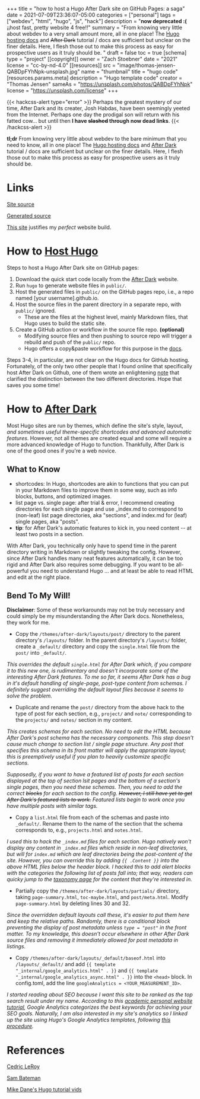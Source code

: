 +++
title = "how to host a Hugo After Dark site on GitHub Pages: a saga"
date = 2021-07-09T23:36:07-05:00
categories = ["personal"]
tags = ["webdev", "html", "hugo", "js", "hack"]
description = "**now deprecated :(** ¡¡host fast, pretty website 4 free!!"
summary = "From knowing very little about webdev to a very small amount more, all in one place! The [Hugo hosting docs](https://gohugo.io/hosting-and-deployment/hosting-on-github/) and <s>After Dark</s> tutorial / docs are sufficient but unclear on the finer details. Here, I flesh those out to make this process as easy for prospective users as it truly should be. "
draft = false
toc = true
[schema]
  type = "project"
[[copyright]]
  owner = "Zach Stoebner"
  date = "2021"
  license = "cc-by-nd-4.0"
[[resources]]
 src = "image/thomas-jensen-QABDpFYhNpk-unsplash.jpg"
 name = "thumbnail"
 title = "hugo code"
 [resources.params.meta]
   description = "Hugo template code"
   creator = "Thomas Jensen"
   sameAs = "https://unsplash.com/photos/QABDpFYhNpk" 
   license = "https://unsplash.com/license" 
+++

{{< hackcss-alert type="error" >}}
Perhaps the greatest mystery of our time, After Dark and its creater, Josh Habdas, have been seemingly yeeted from the Internet. Perhaps one day the prodigal son will return with his fatted cow... but until then <strong>I have <s>slashed</s> through now dead links</strong>. 
{{< /hackcss-alert >}}

**tl;dr** From knowing very little about webdev to the bare minimum that you need to know, all in one place! The [Hugo hosting docs](https://gohugo.io/hosting-and-deployment/hosting-on-github/) and [After Dark](https://vhs.codeberg.page/after-dark/) tutorial / docs are sufficient but unclear on the finer details. Here, I flesh those out to make this process as easy for prospective users as it truly should be. 

# Links
[Site source](https://github.com/zstoebs/site)

[Generated source](https://github.com/zstoebs/zstoebs.github.io)

[This site](https://motherfuckingwebsite.com) justifies my <i>perfect</i> website build. 


# How to [Host Hugo](https://gohugo.io/hosting-and-deployment/hosting-on-github/)

Steps to host a Hugo After Dark site on GitHub pages: 
1. Download the quick start code locally from the [After Dark](https://vhs.codeberg.page/after-dark/) website. 
2. Run `hugo` to generate website files in `public/`. 
3. Host the generated files in `public/` on the GitHub pages repo, i.e., a repo named [your username].github.io. 
4. Host the source files in the parent directory in a separate repo, with `public/` ignored. 
	- These are the files at the highest level, mainly Markdown files, that Hugo uses to build the static site. 
5. Create a GitHub action or workflow in the source file repo. **(optional)** 
  	- Modifying source files and then pushing to source repo will trigger a rebuild and push of the `public/` repo.
 	 - Hugo offers a copy&paste workflow for this purpose in the [docs](https://gohugo.io/hosting-and-deployment/hosting-on-github/).

Steps 3-4, in particular, are not clear on the Hugo docs for GitHub hosting. Fortunately, of the only two other people that I found online that specifically host After Dark on Github, one of them wrote an enlightening [note](https://cedricleroy.github.io/posts/this-website/) that clarified the distinction between the two different directories. Hope that saves you some time!


# How to [After Dark](https://vhs.codeberg.page/after-dark/)

Most Hugo sites are run by themes, which define the site's style, layout, <i>and sometimes useful theme-specific shortcodes and advanced automatic features</i>. However, not all themes are created equal and some will require a more advanced knowledge of Hugo to function. Thankfully, After Dark is one of the good ones if you're a web novice. 

## What to Know
- shortcodes: In Hugo, shortcodes are akin to functions that you can put in your Markdown files to improve them in some way, such as info blocks, buttons, and optimized images. 
- list page vs. single page: after trial & error, I recommend creating directories for each single page and use _index.md to correspond to (non-leaf) list page directories, aka "sections", and index.md for (leaf) single pages, aka "posts". 
- **tip**: for After Dark's automatic features to kick in, you need content -- at least two posts in a section. 

With After Dark, you technically only have to spend time in the parent directory writing in Markdown or slightly tweaking the config. However, since After Dark handles many neat features automatically, it can be too rigid and After Dark also requires some debugging. If you want to be all-powerful you need to understand Hugo ... and at least be able to read HTML and edit at the right place. 

## Bend To My Will!
**Disclaimer**: Some of these workarounds may not be truly necessary and could simply be my misunderstanding the After Dark docs. Nonetheless, they work for me. 

- Copy the `/themes/after-dark/layouts/post/` directory to the parent directory's `/layouts/` folder. In the parent directory's `/layouts/` folder, create a `_default/` directory and copy the `single.html` file from the `post/` into `_default/`. 

<i>This overrides the default `single.html` for After Dark which, if you compare it to this new one, is rudimentary and doesn't incorporate some of the interesting After Dark features. To me so far, it seems After Dark has a bug in it's default handling of single-page, post-type content from schemas. I definitely suggest overriding the default layout files because it seems to solve the problem.</i>

- Duplicate and rename the `post/` directory from the above hack to the type of post for each section, e.g., `project/` and `note/` corresponding to the `projects/` and `notes/` section in my content. 

<i>This creates schemas for each section. No need to edit the HTML because After Dark's post schema has the necessary components. This step doesn't cause much change to section list / single page structure. Any post that specifies this schema in its front matter will apply the appropriate layout; this is preemptively useful if you plan to heavily customize specific sections.

Supposedly, if you want to have a featured list of posts for each section displayed at the top of section lsit pages and the bottom of a section's single pages, then you need these schemas. Then, you need to add the correct <s>blocks</s> for each section to the config. <s>However, I still have yet to get After Dark's featured lists to work.</s> Featured lists begin to work once you have multiple posts with similar tags. </i>

- Copy a `list.html` file from each of the schemas and paste into `_default/`. Rename them to the name of the section that the schema corresponds to, e.g., `projects.html` and `notes.html`.

<i>I used this to hack the `_index.md` files for each section. Hugo natively won't display any content in `_index.md` files which reside in non-leaf directories, but will for `index.md` which are leaf directories being the post-content of the site. However, you can override this by adding `{{ .Content }}` into the above HTML files below the header block. I hacked this to add alert blocks with the categories the following list of posts fall into; that way, readers can quicky jump to the [taxonomy page](https://vhs.codeberg.page/after-dark/feature/taxonomy-pages/) for the content that they're interested in.</i>

- Partially copy the `/themes/after-dark/layouts/partials/` directory, taking `page-summary.html`, `toc-maybe.html`, and `post/meta.html`. Modify `page-summary.html` by deleting lines 30 and 32. 

<i>Since the overridden default layouts call these, it's easier to put them here and keep the relative paths. Randomly, there is a conditional block preventing the display of post metadata unless `type = "post"` in the front matter. To my knowledge, this doesn't occur elsewhere in other After Dark source files and removing it immediately allowed for post metadata in listings.</i>

- Copy `/themes/after-dark/layouts/_default/baseof.html` into `/layouts/_default/` and add `{{ template "_internal/google_analytics.html" . }}` and `{{ template "_internal/google_analytics_async.html" . }}` into the `<head>` block. In config.toml, add the line `googleAnalytics = <YOUR_MEASUREMENT_ID>`. 

<i>I started reading about SEO because I want this site to be ranked as the top search result under my name. According to this [academic personal website  tutorial](https://www.elsevier.com/connect/creating-a-simple-and-effective-academic-personal-website), Google Analytics categorizes the best keywords for achieving your SEO goals. Naturally, I am also interested in my site's analytics so I linked up the site using Hugo's Google Analytics templates, following [this procedure](https://gideonwolfe.com/posts/sysadmin/hugo/hugogoogleanalytics/).</i>


# References
[Cedric LeRoy](https://cedricleroy.github.io)

[Sam Bateman](https://bateman.io)

[Mike Dane's Hugo tutorial vids](https://www.youtube.com/watch?v=qtIqKaDlqXo&list=PLLAZ4kZ9dFpOnyRlyS-liKL5ReHDcj4G3)
